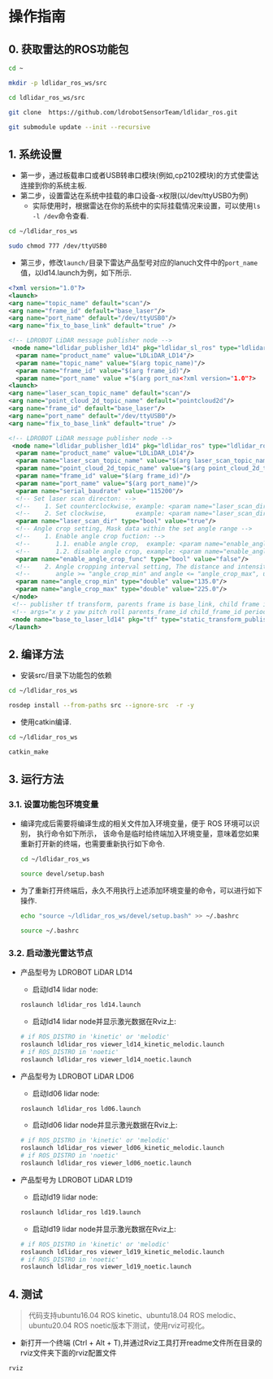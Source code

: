 # 操作指南

## 0. 获取雷达的ROS功能包
```bash
cd ~

mkdir -p ldlidar_ros_ws/src

cd ldlidar_ros_ws/src

git clone  https://github.com/ldrobotSensorTeam/ldlidar_ros.git

git submodule update --init --recursive
```

## 1. 系统设置
- 第一步，通过板载串口或者USB转串口模块(例如,cp2102模块)的方式使雷达连接到你的系统主板.
- 第二步，设置雷达在系统中挂载的串口设备-x权限(以/dev/ttyUSB0为例)
	- 实际使用时，根据雷达在你的系统中的实际挂载情况来设置，可以使用`ls -l /dev`命令查看.

``` bash
cd ~/ldlidar_ros_ws

sudo chmod 777 /dev/ttyUSB0
```
- 第三步，修改`launch/`目录下雷达产品型号对应的lanuch文件中的`port_name`值，以ld14.launch为例，如下所示.

```xml
<?xml version="1.0"?>
<launch>
<arg name="topic_name" default="scan"/>
<arg name="frame_id" default="base_laser"/>
<arg name="port_name" default="/dev/ttyUSB0"/>
<arg name="fix_to_base_link" default="true" />

<!-- LDROBOT LiDAR message publisher node -->
 <node name="ldlidar_publisher_ld14" pkg="ldlidar_sl_ros" type="ldlidar_sl_ros_node" output="screen">
  <param name="product_name" value="LDLiDAR_LD14"/>
  <param name="topic_name" value="$(arg topic_name)"/>
  <param name="frame_id" value="$(arg frame_id)"/>
  <param name="port_name" value ="$(arg port_na<?xml version="1.0"?>
<launch>
<arg name="laser_scan_topic_name" default="scan"/>
<arg name="point_cloud_2d_topic_name" default="pointcloud2d"/>
<arg name="frame_id" default="base_laser"/>
<arg name="port_name" default="/dev/ttyUSB0"/>
<arg name="fix_to_base_link" default="true" />

<!-- LDROBOT LiDAR message publisher node -->
 <node name="ldlidar_publisher_ld14" pkg="ldlidar_ros" type="ldlidar_ros_node" output="screen">
  <param name="product_name" value="LDLiDAR_LD14"/>
  <param name="laser_scan_topic_name" value="$(arg laser_scan_topic_name)"/>
  <param name="point_cloud_2d_topic_name" value="$(arg point_cloud_2d_topic_name)"/>
  <param name="frame_id" value="$(arg frame_id)"/>
  <param name="port_name" value="$(arg port_name)"/>
  <param name="serial_baudrate" value="115200"/>
  <!-- Set laser scan directon: -->
  <!--    1. Set counterclockwise, example: <param name="laser_scan_dir" type="bool" value="true"/> -->
  <!--    2. Set clockwise,        example: <param name="laser_scan_dir" type="bool" value="false"/> -->
  <param name="laser_scan_dir" type="bool" value="true"/>
  <!-- Angle crop setting, Mask data within the set angle range -->
  <!--    1. Enable angle crop fuction: -->
  <!--       1.1. enable angle crop,  example: <param name="enable_angle_crop_func" type="bool" value="true"/> -->
  <!--       1.2. disable angle crop, example: <param name="enable_angle_crop_func" type="bool" value="false"/> -->
  <param name="enable_angle_crop_func" type="bool" value="false"/>
  <!--    2. Angle cropping interval setting, The distance and intensity data within the set angle range will be set to 0 --> 
  <!--       angle >= "angle_crop_min" and angle <= "angle_crop_max", unit is degress -->
  <param name="angle_crop_min" type="double" value="135.0"/>
  <param name="angle_crop_max" type="double" value="225.0"/>
 </node>
 <!-- publisher tf transform, parents frame is base_link, child frame is base_laser -->
 <!-- args="x y z yaw pitch roll parents_frame_id child_frame_id period_in_ms"-->
 <node name="base_to_laser_ld14" pkg="tf" type="static_transform_publisher"  args="0.0 0.0 0.18 0 0.0 0.0 base_link base_laser 50" if="$(arg fix_to_base_link)"/>
</launch>

```
## 2. 编译方法
- 安装src/目录下功能包的依赖
```bash
cd ~/ldlidar_ros_ws

rosdep install --from-paths src --ignore-src  -r -y
```

- 使用catkin编译.

```bash
cd ~/ldlidar_ros_ws

catkin_make
```
## 3. 运行方法

### 3.1. 设置功能包环境变量

- 编译完成后需要将编译生成的相关文件加入环境变量，便于 ROS 环境可以识别， 执行命令如下所示， 该命令是临时给终端加入环境变量，意味着您如果重新打开新的终端，也需要重新执行如下命令.

    ```bash
    cd ~/ldlidar_ros_ws

    source devel/setup.bash
    ```
- 为了重新打开终端后，永久不用执行上述添加环境变量的命令，可以进行如下操作.

  ```bash
  echo "source ~/ldlidar_ros_ws/devel/setup.bash" >> ~/.bashrc

  source ~/.bashrc
  ```
### 3.2. 启动激光雷达节点

- 产品型号为 LDROBOT LiDAR LD14
  - 启动ld14 lidar node:
  ``` bash
  roslaunch ldlidar_ros ld14.launch
  ```
  - 启动ld14 lidar node并显示激光数据在Rviz上:
  ``` bash
  # if ROS_DISTRO in 'kinetic' or 'melodic'
  roslaunch ldlidar_ros viewer_ld14_kinetic_melodic.launch
  # if ROS_DISTRO in 'noetic'
  roslaunch ldlidar_ros viewer_ld14_noetic.launch
  ```

- 产品型号为 LDROBOT LiDAR LD06
  - 启动ld06 lidar node:
  ``` bash
  roslaunch ldlidar_ros ld06.launch
  ```
  - 启动ld06 lidar node并显示激光数据在Rviz上:
  ``` bash
  # if ROS_DISTRO in 'kinetic' or 'melodic'
  roslaunch ldlidar_ros viewer_ld06_kinetic_melodic.launch
  # if ROS_DISTRO in 'noetic'
  roslaunch ldlidar_ros viewer_ld06_noetic.launch
  ```

- 产品型号为 LDROBOT LiDAR LD19
  - 启动ld19 lidar node:
  ``` bash
  roslaunch ldlidar_ros ld19.launch
  ```
  - 启动ld19 lidar node并显示激光数据在Rviz上:
  ``` bash
  # if ROS_DISTRO in 'kinetic' or 'melodic'
  roslaunch ldlidar_ros viewer_ld19_kinetic_melodic.launch
  # if ROS_DISTRO in 'noetic'
  roslaunch ldlidar_ros viewer_ld19_noetic.launch
  ```

##   4. 测试

> 代码支持ubuntu16.04 ROS kinetic、ubuntu18.04 ROS melodic、ubuntu20.04 ROS noetic版本下测试，使用rviz可视化。

- 新打开一个终端 (Ctrl + Alt + T),并通过Rviz工具打开readme文件所在目录的rviz文件夹下面的rviz配置文件
```bash
rviz
```